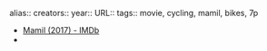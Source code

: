 alias::
creators::
year::
URL::
tags:: movie, cycling, mamil, bikes, 7p

- [Mamil (2017) - IMDb](https://www.imdb.com/title/tt7890942/)
-
